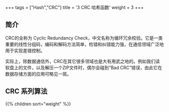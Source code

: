 +++
tags = ["Hash","CRC"]
title = '3 CRC 哈希函数'
weight = 3
+++

## 简介

CRC的全称为 Cyclic Redundancy Check，中文名称为循环冗余校验。它是一类重要的线性分组码，编码和解码方法简单，检错和纠错能力强，在通信领域广泛地用于实现差错控制。

实际上，除数据通信外，CRC在其它很多领域也是大有用武之地的。例如我们读软盘上的文件，以及解压一个ZIP文件时，偶尔会碰到“Bad CRC”错误，由此它在数据存储方面的应用可略见一斑。 

## CRC 系列算法

{{% children sort="weight" %}}
